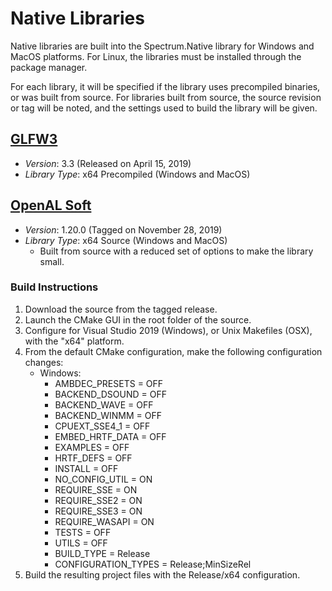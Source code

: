 # Native Libraries

Native libraries are built into the Spectrum.Native library for Windows and MacOS platforms. For Linux, the libraries must be installed through the package manager.

For each library, it will be specified if the library uses precompiled binaries, or was built from source. For libraries built from source, the source revision or tag will be noted, and the settings used to build the library will be given.

## [GLFW3](https://www.glfw.org)

* *Version*: 3.3 (Released on April 15, 2019)
* *Library Type*: x64 Precompiled (Windows and MacOS)

## [OpenAL Soft](https://kcat.strangesoft.net/openal.html)

* *Version*: 1.20.0 (Tagged on November 28, 2019)
* *Library Type*: x64 Source (Windows and MacOS)
    * Built from source with a reduced set of options to make the library small.

### Build Instructions

1. Download the source from the tagged release.
2. Launch the CMake GUI in the root folder of the source.
3. Configure for Visual Studio 2019 (Windows), or Unix Makefiles (OSX), with the "x64" platform.
4. From the default CMake configuration, make the following configuration changes:
    * Windows:
        * AMBDEC_PRESETS = OFF
        * BACKEND_DSOUND = OFF
        * BACKEND_WAVE = OFF
        * BACKEND_WINMM = OFF
        * CPUEXT_SSE4_1 = OFF
        * EMBED_HRTF_DATA = OFF
        * EXAMPLES = OFF
        * HRTF_DEFS = OFF
        * INSTALL = OFF
        * NO_CONFIG_UTIL = ON
        * REQUIRE_SSE = ON
        * REQUIRE_SSE2 = ON
        * REQUIRE_SSE3 = ON
        * REQUIRE_WASAPI = ON
        * TESTS = OFF
        * UTILS = OFF
        * BUILD_TYPE = Release
        * CONFIGURATION_TYPES = Release;MinSizeRel
5. Build the resulting project files with the Release/x64 configuration.